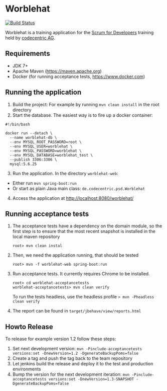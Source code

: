 # Worblehat

[![Build Status](https://travis-ci.org/scrum-for-developers/worblehat.svg?branch=master)](https://travis-ci.org/scrum-for-developers/worblehat)

Worblehat is a training application for the [Scrum for Developers](https://github.com/scrum-for-developers) training
held by [codecentric AG](https://www.codecentric.de/).

## Requirements
* JDK 7+
* Apache Maven (https://maven.apache.org)
* Docker (for running acceptance tests, https://www.docker.com)

## Running the application

1. Build the project: For example by running `mvn clean install` in the root directory
1. Start the database. The easiest way is to fire up a docker container:
```
#!/bin/bash

docker run --detach \
  --name worblehat-db \
  --env MYSQL_ROOT_PASSWORD=root \
  --env MYSQL_USER=worblehat \
  --env MYSQL_PASSWORD=worblehat \
  --env MYSQL_DATABASE=worblehat_test \
  --publish 3306:3306 \
  mysql:5.6.25
```
3. Run the application. In the directory `worblehat-web`:
  * Either run `mvn spring-boot:run`
  * Or start as plain Java main class: `de.codecentric.psd.Worblehat`
4. Access the application at <http://localhost:8080/worblehat/>

## Running acceptance tests

1. The acceptance tests have a dependency on the domain module, so the first
   step is to ensure that the most recent snapshot is installed in the local
   maven repository
   
   ```
   root> mvn clean instal 
   ```
   
1. Then, we need the application running, that should be tested

   ```
   root> mvn -f worblehat-web spring-boot:run
   ```

1. Run acceptance tests. It currently requires Chrome to be installed.

   ```
   root> cd worblehat-acceptancetests
   worblehat-acceptancetests> mvn clean verify
   ```
 
   To run the tests headless, use the headless profile ```> mvn -Pheadless clean verify```
1. The report can be found in ```target/jbehave/view/reports.html```

## Howto Release

To release for example version 1.2 follow these steps:

1. Set next development version: `mvn -Pinclude-acceptancetests versions:set -DnewVersion=1.2 -DgenerateBackupPoms=false`
1. Create a tag and push the tag back to the team repository
1. Let jenkins build the release and deploy it to the test and production environments
1. Bump the version for the next development iteration: `mvn -Pinclude-acceptancetests versions:set -DnewVersion=1.3-SNAPSHOT -DgenerateBackupPoms=false`
